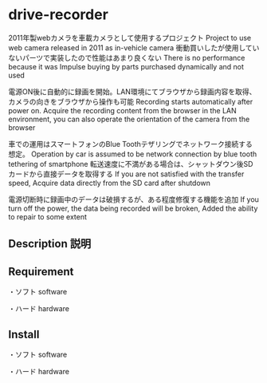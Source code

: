 # drive-recorder
2011年製webカメラを車載カメラとして使用するプロジェクト
Project to use web camera released in 2011 as in-vehicle camera
衝動買いしたが使用していないパーツで実装したので性能はあまり良くない
There is no performance because it was Impulse buying by parts purchased dynamically and not used

電源ON後に自動的に録画を開始。LAN環境にてブラウザから録画内容を取得、カメラの向きをブラウザから操作も可能
Recording starts automatically after power on. Acquire the recording content from the browser in the LAN environment, you can also operate the orientation of the camera from the browser

車での運用はスマートフォンのBlue Toothテザリングでネットワーク接続する想定。
Operation by car is assumed to be network connection by blue tooth tethering of smartphone
転送速度に不満がある場合は、シャットダウン後SDカードから直接データを取得する
If you are not satisfied with the transfer speed, Acquire data directly from the SD card after shutdown

電源切断時に録画中のデータは破損するが、ある程度修復する機能を追加
If you turn off the power, the data being recorded will be broken,
Added the ability to repair to some extent


## Description 説明

## Requirement
・ソフト software

・ハード hardware 

## Install

・ソフト software

・ハード hardware
